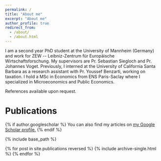 ```yaml
---
permalink: /
title: "About me"
excerpt: "About me"
author_profile: true
redirect_from: 
  - /about/
  - /about.html
---
```

I am a second year PhD student at  the University of Mannheim (Germany) and work for ZEW -- Leibniz-Zentrum für Europäische Wirtschaftsforschung.
My supervisors are Pr. Sebastian Siegloch and Pr. Johannes Voget. Previously, I interned at the University of California
Santa Barbara as a research assistant with Pr. Youssef Benzarti, working on
taxation.
I hold a MSc in Economics from ENS Paris-Saclay where I specialized in Microeconomics
and Public Economics. 


References available upon request.

# Publications

{% if author.googlescholar %}
  You can also find my articles on <u><a href="{{author.googlescholar}}">my Google Scholar profile</a>.</u>
{% endif %}

{% include base_path %}

{% for post in site.publications reversed %}
  {% include archive-single.html %}
{% endfor %}
